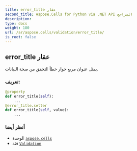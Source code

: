 ```yaml
---
title: error_title عقار
second_title: Aspose.Cells for Python via .NET API المراجع
description:
type: docs
weight: 180
url: /ar/aspose.cells/validation/error_title/
is_root: false
---
```

##  error_title عقار

يمثل عنوان مربع حوار خطأ التحقق من صحة البيانات.
###  تعريف:
```python
@property
def error_title(self):
    ...
@error_title.setter
def error_title(self, value):
    ...
```

###  أنظر أيضا
* الوحدة [`aspose.cells`](../../)
* فئة [`Validation`](/cells/python-net/ar/aspose.cells/validation)

